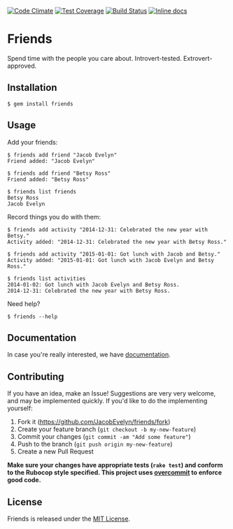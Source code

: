 [![Code Climate](https://codeclimate.com/github/JacobEvelyn/friends/badges/gpa.svg)](https://codeclimate.com/github/JacobEvelyn/friends) [![Test Coverage](https://codeclimate.com/github/JacobEvelyn/friends/badges/coverage.svg)](https://codeclimate.com/github/JacobEvelyn/friends) [![Build Status](https://travis-ci.org/JacobEvelyn/friends.svg)](https://travis-ci.org/JacobEvelyn/friends) [![Inline docs](http://inch-ci.org/github/JacobEvelyn/friends.png)](http://inch-ci.org/github/JacobEvelyn/friends)

# Friends

Spend time with the people you care about. Introvert-tested. Extrovert-approved.

## Installation

    $ gem install friends

## Usage

Add your friends:

    $ friends add friend "Jacob Evelyn"
    Friend added: "Jacob Evelyn"

    $ friends add friend "Betsy Ross"
    Friend added: "Betsy Ross"

    $ friends list friends
    Betsy Ross
    Jacob Evelyn

Record things you do with them:

    $ friends add activity "2014-12-31: Celebrated the new year with Betsy."
    Activity added: "2014-12-31: Celebrated the new year with Betsy Ross."

    $ friends add activity "2015-01-01: Got lunch with Jacob and Betsy."
    Activity added: "2015-01-01: Got lunch with Jacob Evelyn and Betsy Ross."

    $ friends list activities
    2014-01-02: Got lunch with Jacob Evelyn and Betsy Ross.
    2014-12-31: Celebrated the new year with Betsy Ross.

Need help?

    $ friends --help

## Documentation

In case you're really interested, we have
[documentation](http://www.rubydoc.info/JacobEvelyn/friends).

## Contributing

If you have an idea, make an Issue! Suggestions are very very welcome,
and may be implemented quickly. If you'd like to do the implementing
yourself:

1. Fork it (https://github.com/JacobEvelyn/friends/fork)
2. Create your feature branch (`git checkout -b my-new-feature`)
3. Commit your changes (`git commit -am "Add some feature"`)
4. Push to the branch (`git push origin my-new-feature`)
5. Create a new Pull Request

**Make sure your changes have appropriate tests (`rake test`) and
conform to the Rubocop style specified. This project uses
[overcommit](https://github.com/causes/overcommit) to enforce good
code.**

## License

Friends is released under the
[MIT License](https://github.com/JacobEvelyn/friends/blob/master/LICENSE.txt).
